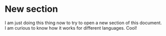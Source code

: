 # New section

I am just doing this thing now to try to open a new section of this document. I am curious to know how it works for different languages. Cool!

